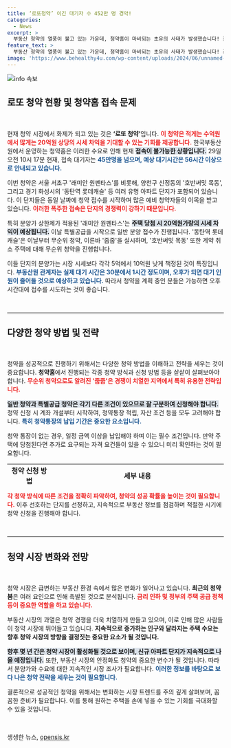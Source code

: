 ```yaml
---
title: ‘로또청약’ 이긴 대기자 수 452만 명 경악!
categories:
  - News
excerpt: >
  부동산 청약의 열풍이 불고 있는 가운데, 청약홈이 마비되는 초유의 사태가 발생했습니다! 최대 20억원 시세차익이 기대되는 단지를 향한 예비 청약자 45만명이 몰리며 대기시간이 56시간을 넘겼습니다. 클릭하고 자세한 내용을 확인하세요!
feature_text: >
  부동산 청약의 열풍이 불고 있는 가운데, 청약홈이 마비되는 초유의 사태가 발생했습니다! 최대 20억원 시세차익이 기대되는 단지를 향한 예비 청약자 45만명이 몰리며 대기시간이 56시간을 넘겼습니다. 클릭하고 자세한 내용을 확인하세요!
image: 'https://www.behealthy4u.com/wp-content/uploads/2024/06/unnamed-file.png'
---
```


<p><img src="https://www.behealthy4u.com/wp-content/uploads/2024/06/unnamed-file.png" alt="info 속보" /></p>

<h2 data-ke-size="size26">로또 청약 현황 및 청약홈 접속 문제</h2>

<p data-ke-size="size16">&nbsp;</p>

<p>현재 청약 시장에서 화제가 되고 있는 것은 <b>‘로또 청약’</b>입니다. <b><span style="color: #ee2323;">이 청약은 적게는 수억원에서 많게는 20억원 상당의 시세 차익을 기대할 수 있는 기회를 제공합니다.</span></b> 한국부동산원에서 운영하는 청약홈은 이러한 수요로 인해 현재 <b><span style="background-color: #21538527;">접속이 불가능한 상황입니다.</span></b> 29일 오전 10시 17분 현재, 접속 대기자는 <b><span style="color: #1a5490;">45만명을 넘으며, 예상 대기시간은 56시간 이상으로 안내되고 있습니다.</span></b> </p>

<p>이번 청약은 서울 서초구 '래미안 원펜타스'를 비롯해, 양천구 신정동의 '호반써밋 목동', 그리고 경기 화성시의 '동탄역 롯데캐슬' 등 여러 유명 아파트 단지가 포함되어 있습니다. 이 단지들은 동일 날짜에 청약 접수를 시작하며 많은 예비 청약자들의 이목을 받고 있습니다. <b><span style="color: #ee2323;">이러한 폭주한 접속은 단지의 경쟁력이 강하기 때문입니다.</span></b> </p>

<p>특히 분양가 상한제가 적용된 '래미안 원펜타스'는 <b><span style="background-color: #21538527;">주택 당첨 시 20억원가량의 시세 차익이 예상됩니다.</span></b> 이날 특별공급을 시작으로 일반 분양 접수가 진행됩니다. '동탄역 롯데캐슬'은 이날부터 무순위 청약, 이른바 '줍줍'을 실시하며, '호반써밋 목동' 또한 계약 취소 주택에 대해 무순위 청약을 진행합니다. </p>

<p>이들 단지의 분양가는 시장 시세보다 각각 5억에서 10억원 낮게 책정된 것이 특징입니다. <b><span style="color: #1a5490;">부동산원 관계자는 실제 대기 시간은 30분에서 1시간 정도이며, 오후가 되면 대기 인원이 줄어들 것으로 예상하고 있습니다.</span></b> 따라서 청약을 계획 중인 분들은 가능하면 오후 시간대에 접수를 시도하는 것이 좋습니다. </p>

<p data-ke-size="size16">&nbsp;</p>

<hr>

<h2 data-ke-size="size26">다양한 청약 방법 및 전략</h2>

<p data-ke-size="size16">&nbsp;</p>

<p>청약을 성공적으로 진행하기 위해서는 다양한 청약 방법을 이해하고 전략을 세우는 것이 중요합니다. <b>청약홈</b>에서 진행되는 각종 청약 방식과 신청 방법 등을 샅샅이 살펴보아야 합니다. <b><span style="color: #ee2323;">무순위 청약으로도 알려진 '줍줍'은 경쟁이 치열한 지역에서 특히 유용한 전략입니다.</span></b> </p>

<p><b><span style="background-color: #21538527;">일반 청약과 특별공급 청약은 각기 다른 조건이 있으므로 잘 구분하여 신청해야 합니다.</span></b> 청약 신청 시 계좌 개설부터 시작하여, 청약통장 적립, 자산 조건 등을 모두 고려해야 합니다. <b><span style="color: #1a5490;">특히 청약통장의 납입 기간은 중요한 요소입니다.</span></b> </p>

<p>청약 통장이 없는 경우, 일정 금액 이상을 납입해야 하며 이는 필수 조건입니다. 만약 주택에 당첨된다면 추가로 요구되는 자격 요건들이 있을 수 있으니 미리 확인하는 것이 필요합니다. </p>

<table style="width: 100%; border-collapse: collapse; height: 48px;">
    <tr style="height: 17px;">
        <td style="text-align: center; height: 17px;"><b>청약 신청 방법</b></td>
        <td style="text-align: center; height: 17px;"><b>세부 내용</b></td>
    </tr>
    <tr style="height: 17px;">
        <td style="text-align: center; height: 17px;"><b>일반 청약</b></td>
        <td style="text-align: center; height: 17px;"><b>전국 모든 아파트에 신청 가능, 가입 기간 제한 등 조건이 있음.</b></td>
    </tr>
    <tr style="height: 17px;">
        <td style="text-align: center; height: 17px;"><b>특별공급 청약</b></td>
        <td style="text-align: center; height: 17px;"><b>신혼부부, 다자녀 가구 등 특정 조건을 충족해야 신청 가능.</b></td>
    </tr>
    <tr style="height: 17px;">
        <td style="text-align: center; height: 17px;"><b>무순위 청약</b></td>
        <td style="text-align: center; height: 17px;"><b>잔여 물량에 대해 아무나 신청할 수 있는 시스템이므로 인기가 높음.</b></td>
    </tr>
</table>

<p><b><span style="color: #ee2323;">각 청약 방식에 따른 조건을 정확히 파악하여, 청약의 성공 확률을 높이는 것이 필요합니다.</span></b> 이후 선호하는 단지를 선정하고, 지속적으로 부동산 정보를 점검하며 적절한 시기에 청약 신청을 진행해야 합니다. </p>

<p data-ke-size="size16">&nbsp;</p>

<hr>

<h2 data-ke-size="size26">청약 시장 변화와 전망</h2>

<p data-ke-size="size16">&nbsp;</p>

<p>청약 시장은 급변하는 부동산 환경 속에서 많은 변화가 일어나고 있습니다. <b>최근의 청약 붐</b>은 여러 요인으로 인해 촉발된 것으로 분석됩니다. <b><span style="color: #ee2323;">금리 인하 및 정부의 주택 공급 정책 등이 중요한 역할을 하고 있습니다.</span></b> </p>

<p>부동산 시장의 과열은 청약 경쟁을 더욱 치열하게 만들고 있으며, 이로 인해 많은 사람들이 청약 시장에 뛰어들고 있습니다. <b>지속적으로 증가하는 인구와 달라지는 주택 수요는 향후 청약 시장의 방향을 결정짓는 중요한 요소가 될 것입니다.</b> </p>

<p><b><span style="background-color: #21538527;">향후 몇 년 간은 청약 시장이 활성화될 것으로 보이며, 신규 아파트 단지가 지속적으로 나올 예정입니다.</span></b> 또한, 부동산 시장의 안정화도 청약의 중요한 변수가 될 것입니다. 따라서 분양가와 수요에 대한 지속적인 시장 조사가 필요합니다. <b><span style="color: #1a5490;">이러한 정보를 바탕으로 보다 나은 청약 전략을 세우는 것이 필요합니다.</span></b> </p>

<p>결론적으로 성공적인 청약을 위해서는 변화하는 시장 트렌드를 주의 깊게 살펴보며, 꼼꼼한 준비가 필요합니다. 이를 통해 원하는 주택을 손에 넣을 수 있는 기회를 극대화할 수 있을 것입니다. </p>

<p data-ke-size="size16">&nbsp;</p>
생생한 뉴스, <a href="https://opensis.kr" rel="dofollow">opensis.kr</a>


